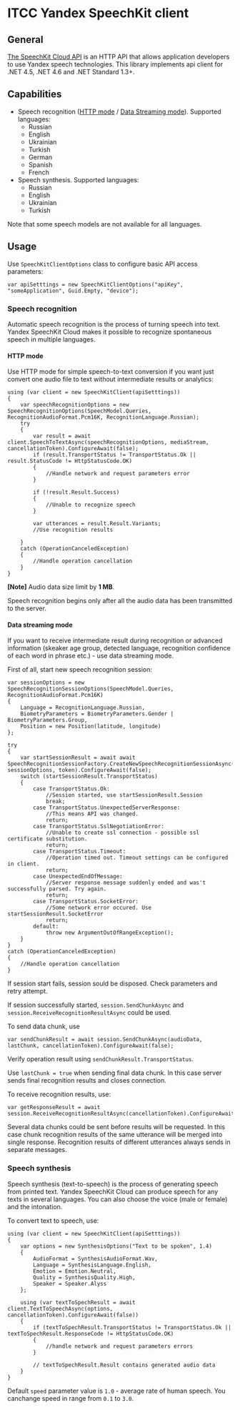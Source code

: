 # ITCC Yandex SpeechKit client

## General

[The SpeechKit Cloud API](https://tech.yandex.com/speechkit/cloud/) is an HTTP API that allows application developers to use Yandex speech technologies. This library implements api client for .NET 4.5, .NET 4.6 and .NET Standard 1.3+.

## Capabilities

* Speech recognition ([HTTP mode](https://tech.yandex.com/speechkit/cloud/doc/guide/concepts/asr-http-request-docpage/) / [Data Streaming mode](https://tech.yandex.com/speechkit/cloud/doc/guide/concepts/asr-protobuf-docpage)). Supported languages:
    * Russian  
    * English  
    * Ukrainian  
    * Turkish  
    * German  
    * Spanish  
    * French  
* Speech synthesis. Supported languages:  
    * Russian  
    * English  
    * Ukrainian  
    * Turkish  
    
Note that some speech models are not available for all languages.

## Usage

Use `SpeechKitClientOptions` class to configure basic API access parameters:
```
var apiSetttings = new SpeechKitClientOptions("apiKey", "someApplication", Guid.Empty, "device");
```

### Speech recognition

Automatic speech recognition is the process of turning speech into text. Yandex SpeechKit Cloud makes it possible to recognize spontaneous speech in multiple languages.

#### HTTP mode

Use HTTP mode for simple speech-to-text conversion if you want just convert one audio file to text without intermediate results or analytics:

```
using (var client = new SpeechKitClient(apiSetttings))
{
    var speechRecognitionOptions = new SpeechRecognitionOptions(SpeechModel.Queries, RecognitionAudioFormat.Pcm16K, RecognitionLanguage.Russian);
    try
    {
        var result = await client.SpeechToTextAsync(speechRecognitionOptions, mediaStream, cancellationToken).ConfigureAwait(false);
        if (result.TransportStatus != TransportStatus.Ok || result.StatusCode != HttpStatusCode.OK)
        {
            //Handle network and request parameters error
        }

        if (!result.Result.Success)
        {
            //Unable to recognize speech
        }

        var utterances = result.Result.Variants;
        //Use recognition results

    }
    catch (OperationCanceledException)
    {
        //Handle operation cancellation
    }
}
```

**[Note]** Audio data size limit by **1 MB**.

Speech recognition begins only after all the audio data has been transmitted to the server.

#### Data streaming mode

If you want to receive intermediate result during recognition or advanced information (skeaker age group, detected language, recognition confidence of each word in phrase etc.) - use data streaming mode.

First of all, start new speech recognition session:

```
var sessionOptions = new SpeechRecognitionSessionOptions(SpeechModel.Queries, RecognitionAudioFormat.Pcm16K)
{
    Language = RecognitionLanguage.Russian,
    BiometryParameters = BiometryParameters.Gender | BiometryParameters.Group,
    Position = new Position(latitude, longitude)
};

try
{
    var startSessionResult = await await SpeechRecognitionSessionFactory.CreateNewSpeechRecognitionSessionAsync(apiSetttingse, sessionOptions, token).ConfigureAwait(false);
    switch (startSessionResult.TransportStatus)
    {
        case TransportStatus.Ok:
            //Session started, use startSessionResult.Session
            break;
        case TransportStatus.UnexpectedServerResponse:
            //This means API was changed.
            return;
        case TransportStatus.SslNegotiationError:
            //Unable to create ssl connection - possible ssl certificate substitution.
            return;
        case TransportStatus.Timeout:
            //Operation timed out. Timeout settings can be configured in client.
            return;
        case UnexpectedEndOfMessage:
            //Server response message suddenly ended and was't successfully parsed. Try again.
            return;
        case TransportStatus.SocketError:
            //Some network error occured. Use startSessionResult.SocketError
            return;
        default:
            throw new ArgumentOutOfRangeException();
    }
}
catch (OperationCanceledException)
{
    //Handle operation cancellation
}
```

If session start fails, session sould be disposed. Check parameters and retry attempt.

If session successfully started, `session.SendChunkAsync` and `session.ReceiveRecognitionResultAsync` could be used.

To send data chunk, use
```
var sendChunkResult = await session.SendChunkAsync(audioData, lastChunk, cancellationToken).ConfigureAwait(false);
```

Verify operation result using ``sendChunkResult.TransportStatus``.

Use `lastChunk = true` when sending final data chunk. In this case server sends final recognition results and closes connection.

To receive recognition results, use:
```
var getResponseResult = await session.ReceiveRecognitionResultAsync(cancellationToken).ConfigureAwait(false);
```

Several data chunks could be sent before results will be requested. In this case chunk recognition results of the same utterance will be merged into single response. Recognition results of different utterances always sends in separate messages.

### Speech synthesis

Speech synthesis (text-to-speech) is the process of generating speech from printed text. Yandex SpeechKit Cloud can produce speech for any texts in several languages. You can also choose the voice (male or female) and the intonation.

To convert text to speech, use:

```
using (var client = new SpeechKitClient(apiSetttings))
{
    var options = new SynthesisOptions("Text to be spoken", 1.4)
    {
        AudioFormat = SynthesisAudioFormat.Wav,
        Language = SynthesisLanguage.English,
        Emotion = Emotion.Neutral,
        Quality = SynthesisQuality.High,
        Speaker = Speaker.Alyss
    };

    using (var textToSpechResult = await client.TextToSpeechAsync(options, cancellationToken).ConfigureAwait(false))
    {
        if (textToSpechResult.TransportStatus != TransportStatus.Ok || textToSpechResult.ResponseCode != HttpStatusCode.OK)
        {
            //handle network and request parameters errors
        }

        // textToSpechResult.Result contains generated audio data
    }
}
```

Default `speed` parameter value is `1.0` - average rate of human speech. You canchange speed in range from `0.1` to `3.0`.